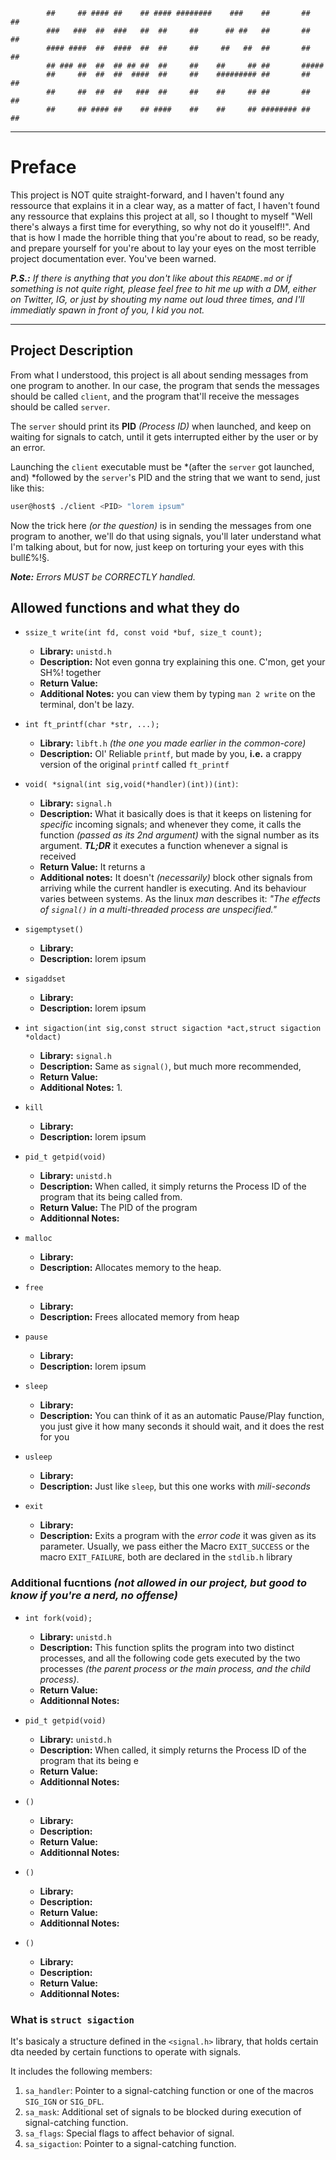```text
        ##     ## #### ##    ## #### ########    ###    ##       ##    ##
        ###   ###  ##  ###   ##  ##     ##      ## ##   ##       ##   ##
        #### ####  ##  ####  ##  ##     ##     ##   ##  ##       ##  ##
        ## ### ##  ##  ## ## ##  ##     ##    ##     ## ##       #####
        ##     ##  ##  ##  ####  ##     ##    ######### ##       ##  ##
        ##     ##  ##  ##   ###  ##     ##    ##     ## ##       ##   ##
        ##     ## #### ##    ## ####    ##    ##     ## ######## ##    ##
```

---

# Preface

This project is NOT quite straight-forward, and I haven't found any ressource
that explains it in a clear way, as a matter of fact, I haven't found any
ressource that explains this project at all, so I thought to myself "Well
there's always a first time for everything, so why not do it youself!!". And
that is how I made the horrible thing that you're about to read, so be ready,
and prepare yourself for you're about to lay your eyes on the most terrible
project documentation ever. You've been warned.

_**P.S.:** If there is anything that you don't like about this `README.md` or if
something is not quite right, please feel free to hit me up with a DM, either on
Twitter, IG, or just by shouting my name out loud three times, and I'll
immediatly spawn in front of you, I kid you not._

---

## Project Description

From what I understood, this project is all about sending messages from one
program to another. In our case, the program that sends the messages should
be called `client`, and the program that'll receive the messages should be called
`server`.

The `server` should print its **PID** _(Process ID)_ when launched, and keep on
waiting for signals to catch, until it gets interrupted either by the user or by
an error.

Launching the `client` executable must be *(after the `server` got launched, and)
*followed by the `server`'s PID and the string that we want to send, just like
this:

```bash
user@host$ ./client <PID> "lorem ipsum"
```

Now the trick here _(or the question)_ is in sending the messages from one
program to another, we'll do that using signals, you'll later understand what
I'm talking about, but for now, just keep on torturing your eyes with this
bull£%!§.

_**Note:** Errors MUST be CORRECTLY handled._

## Allowed functions and what they do

- `ssize_t write(int fd, const void *buf, size_t count);`

  - **Library:** `unistd.h`
  - **Description:** Not even gonna try explaining this one. C'mon, get your SH%! together
  - **Return Value:**
  - **Additional Notes:** you can view them by typing `man 2 write` on the terminal, don't be lazy.

- `int ft_printf(char *str, ...);`

  - **Library:** `libft.h` _(the one you made earlier in the common-core)_
  - **Description:** Ol' Reliable `printf`, but made by you, **i.e.** a crappy version of the original `printf` called `ft_printf`

- `void( *signal(int sig,void(*handler)(int))(int)`:

  - **Library:** `signal.h`
  - **Description:** What it basically does is that it keeps on listening for _specific_ incoming signals; and whenever they come, it calls the function _(passed as its 2nd argument)_ with the signal number as its argument. _**TL;DR**_ it executes a function whenever a signal is received
  - **Return Value:** It returns a
  - **Additional notes:** It doesn't _(necessarily)_ block other signals from arriving while the current handler is executing. And its behaviour varies between systems. As the linux _man_ describes it: _"The effects of `signal()` in a multi-threaded process are unspecified."_

- `sigemptyset()`

  - **Library:**
  - **Description:** lorem ipsum

- `sigaddset`

  - **Library:**
  - **Description:** lorem ipsum

- `int sigaction(int sig,const struct sigaction *act,struct sigaction *oldact)`

  - **Library:** `signal.h`
  - **Description:** Same as `signal()`, but much more recommended,
  - **Return Value:**
  - **Additional Notes:**
    1.

- `kill`

  - **Library:**
  - **Description:** lorem ipsum

- `pid_t getpid(void)`

  - **Library:** `unistd.h`
  - **Description:** When called, it simply returns the Process ID of the program that its being called from.
  - **Return Value:** The PID of the program
  - **Additionnal Notes:**

- `malloc`

  - **Library:**
  - **Description:** Allocates memory to the heap.

- `free`

  - **Library:**
  - **Description:** Frees allocated memory from heap

- `pause`

  - **Library:**
  - **Description:** lorem ipsum

- `sleep`

  - **Library:**
  - **Description:** You can think of it as an automatic Pause/Play function, you just give it how many seconds it should wait, and it does the rest for you

- `usleep`

  - **Library:**
  - **Description:** Just like `sleep`, but this one works with _mili-seconds_

- `exit`
  - **Library:**
  - **Description:** Exits a program with the _error code_ it was given as its parameter. Usually, we pass either the Macro `EXIT_SUCCESS` or the macro `EXIT_FAILURE`, both are declared in the `stdlib.h` library

### Additional fucntions _(not allowed in our project, but good to know if you're a nerd, no offense)_

- `int fork(void);`

  - **Library:** `unistd.h`
  - **Description:** This function splits the program into two distinct processes, and all the following code gets executed by the two processes _(the parent process or the main process, and the child process)_.
  - **Return Value:**
  - **Additionnal Notes:**

- `pid_t getpid(void)`

  - **Library:** `unistd.h`
  - **Description:** When called, it simply returns the Process ID of the program that its being e
  - **Return Value:**
  - **Additionnal Notes:**

- `()`

  - **Library:**
  - **Description:**
  - **Return Value:**
  - **Additionnal Notes:**

- `()`

  - **Library:**
  - **Description:**
  - **Return Value:**
  - **Additionnal Notes:**

- `()`
  - **Library:**
  - **Description:**
  - **Return Value:**
  - **Additionnal Notes:**

### What is `struct sigaction`

It's basicaly a structure defined in the `<signal.h>` library, that holds certain dta needed by certain functions to operate with signals.

It includes the following members:

1. `sa_handler`: Pointer to a signal-catching function or one of the macros `SIG_IGN` or `SIG_DFL`.
2. `sa_mask`: Additional set of signals to be blocked during execution of signal-catching function.
3. `sa_flags`: Special flags to affect behavior of signal.
4. `sa_sigaction`: Pointer to a signal-catching function.
